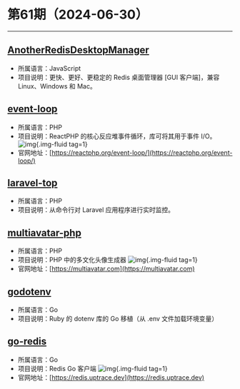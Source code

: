 # 第61期（2024-06-30）

---
## [AnotherRedisDesktopManager](https://github.com/qishibo/AnotherRedisDesktopManager)
- 所属语言：JavaScript
- 项目说明：更快、更好、更稳定的 Redis 桌面管理器 [GUI 客户端]，兼容 Linux、Windows 和 Mac。

## [event-loop](https://github.com/reactphp/event-loop)
- 所属语言：PHP
- 项目说明：ReactPHP 的核心反应堆事件循环，库可将其用于事件 I/O。
![img](https://ghfast.top/https://raw.githubusercontent.com/xiaoxuan6/weekly/main/docs/static/images/2024-06-30/1719736997.png){.img-fluid tag=1}
- 官网地址：[https://reactphp.org/event-loop/](https://reactphp.org/event-loop/)

## [laravel-top](https://github.com/leventcz/laravel-top)
- 所属语言：PHP
- 项目说明：从命令行对 Laravel 应用程序进行实时监控。

## [multiavatar-php](https://github.com/multiavatar/multiavatar-php)
- 所属语言：PHP
- 项目说明：PHP 中的多文化头像生成器
![img](https://ghfast.top/https://raw.githubusercontent.com/xiaoxuan6/weekly/main/docs/static/images/2024-06-30/1719738765.png){.img-fluid tag=1}
- 官网地址：[https://multiavatar.com](https://multiavatar.com)

## [godotenv](https://github.com/joho/godotenv)
- 所属语言：Go
- 项目说明：Ruby 的 dotenv 库的 Go 移植（从 .env 文件加载环境变量）

## [go-redis](https://github.com/redis/go-redis)
- 所属语言：Go
- 项目说明：Redis Go 客户端
![img](https://ghfast.top/https://raw.githubusercontent.com/xiaoxuan6/weekly/main/docs/static/images/2024-06-30/1719755445.png){.img-fluid tag=1}
- 官网地址：[https://redis.uptrace.dev](https://redis.uptrace.dev)
